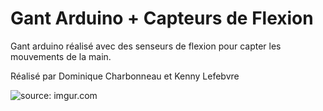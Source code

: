 Gant Arduino + Capteurs de Flexion
============

Gant arduino réalisé avec des senseurs de flexion pour capter les mouvements de la main.

Réalisé par Dominique Charbonneau et Kenny Lefebvre

<img src="http://i.imgur.com/k5bZAE6.jpg" title="source: imgur.com" />
